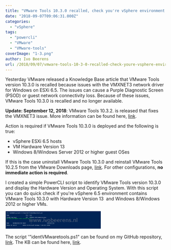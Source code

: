 ```yaml
---
title: "VMware Tools 10.3.0 recalled, check you're vSphere environment!"
date: "2018-09-07T09:06:31.000Z"
categories: 
  - "vSphere"
tags: 
  - "powercli"
  - "VMware"
  - "VMware-tools"
coverImage: "1-3.png"
author: Ivo Beerens
url: /2018/09/07/vmware-tools-10-3-0-recalled-check-youre-vsphere-environment/
---
```


Yesterday VMware released a Knowledge Base article that VMware Tools version 10.3.0 is recalled because issues with the VMXNET3 network driver for Windows on ESXi 6.5. The issues can cause a Purple Diagnostic Screen (PSOD) or guest network connectivity loss. Because of these issues, VMware Tools 10.3.0 is recalled and no longer available.

**Update: September 12, 2018**: VMware Tools 10.3.2. is released that fixes the VMXNET3 issue. More information can be found here, [link](https://t.co/QsI8XZuuRa).

Action is required if VMware Tools 10.3.0 is deployed and the following is true:

- vSphere ESXi 6.5 hosts
- VM Hardware Version 13
- Windows 8/Windows Server 2012 or higher guest OSes

If this is the case uninstall VMware Tools 10.3.0 and reinstall VMware Tools 10.2.5 from the VMware Downloads page, [link](https://my.VMware.com/web/VMware/details?downloadGroup=VMTOOLS1025&productId=614). For other configurations, **no immediate action is required**.

I created a simple PowerCLI script to identify VMware Tools version 10.3.0 and display the Hardware Version and Operating System. With this script you can do quick check if you're vSphere 6.5 environment contains VMware Tools 10.3.0 with Hardware Version 13  and Windows 8/Windows 2012 or higher VMs.

[![](images/1-3-300x55.png)](images/1-3.png)

The script '"identVMwaretools.ps1" can be found on my GitHub repository, [link](https://github.com/ibeerens/PowerCLI). The KB can be found here, [link](https://kb.VMware.com/s/article/57796).